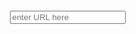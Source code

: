 <!DOCTYPE html>
<html lang="en">
   <head>
      <meta charset="UTF-8">
      <meta name="viewport" content="width=device-width, initial-scale=1.0">
      <meta http-equiv="X-UA-Compatible" content="ie=edge">
      <title>Full Screen Site Redirector</title>
   </head>
   <style>
      html,body{
      height:100%;
      margin:0;
      padding:0
      }
      body{
      display:flex;
      flex-direction:column;
      justify-content:center;
      align-items:center;
      }
      iframe{
      display:none;
      border:none;
      height:100%;
      width:100%;
   </style>
   <body>
      <input type="url" placeholder="enter URL here">
      <iframe></iframe>
      <script>
         const input = document.querySelector('input');
         const iframe = document.querySelector('iframe');
         input.addEventListener('keydown', (e) =>
         	{ if (e.key === 'Enter') {
          	iframe.style.display="flex";
         	 iframe.src = input.value;
          	input.style.display="none";
         	 document.documentElement.requestFullscreen();
         }});
      </script>
   </body>
</html>
